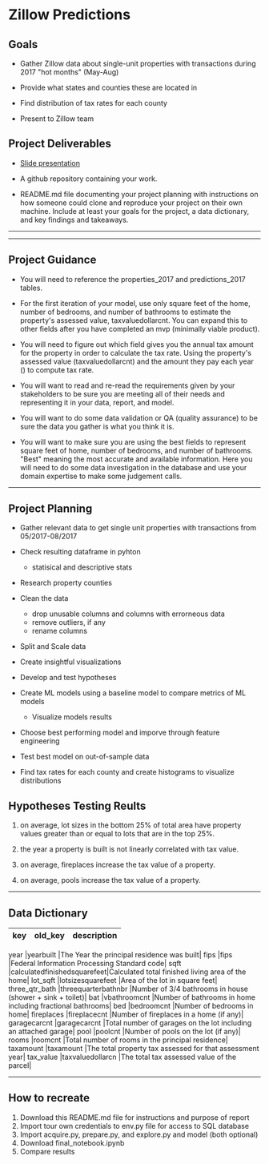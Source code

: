 # Zillow Predictions
## Goals

- Gather Zillow data about single-unit properties with transactions during 2017 "hot months" (May-Aug)

- Provide what states and counties these are located in

- Find distribution of tax rates for each county

- Present to Zillow team

## Project Deliverables

- [Slide presentation](https://duckduckgo.com)

- A github repository containing your work.

- README.md file documenting your project planning with instructions on how someone could clone and reproduce your project on their own machine. Include at least your goals for the project, a data dictionary, and key findings and takeaways.

---
---

## Project Guidance
- You will need to reference the properties_2017 and predictions_2017 tables.

- For the first iteration of your model, use only square feet of the home, number of bedrooms, and number of bathrooms to estimate the property's assessed value, taxvaluedollarcnt. You can expand this to other fields after you have completed an mvp (minimally viable product).

- You will need to figure out which field gives you the annual tax amount for the property in order to calculate the tax rate. Using the property's assessed value (taxvaluedollarcnt) and the amount they pay each year (<field name>) to compute tax rate.

- You will want to read and re-read the requirements given by your stakeholders to be sure you are meeting all of their needs and representing it in your data, report, and model.

- You will want to do some data validation or QA (quality assurance) to be sure the data you gather is what you think it is.

- You will want to make sure you are using the best fields to represent square feet of home, number of bedrooms, and number of bathrooms. "Best" meaning the most accurate and available information. Here you will need to do some data investigation in the database and use your domain expertise to make some judgement calls.

---    

## Project Planning

- Gather relevant data to get single unit properties with transactions from 05/2017-08/2017
    
- Check resulting dataframe in pyhton
    - statisical and descriptive stats
  
- Research property counties
    
- Clean the data
    - drop unusable columns and columns with errorneous data
    - remove outliers, if any
    - rename columns
    
- Split and Scale data
    
- Create insightful visualizations
    
- Develop and test hypotheses
    
- Create ML models using a baseline model to compare metrics of ML models
    - Visualize models results
    
- Choose best performing model and imporve through feature engineering
    
- Test best model on out-of-sample data
    
- Find tax rates for each county and create histograms to visualize distributions
    
## Hypotheses Testing Reults
    
1. on average, lot sizes in the bottom 25% of total area have property values greater than or equal to lots that are in the top 25%.

    
2. the year a property is built is not linearly correlated with tax value.
    
3. on average, fireplaces increase the tax value of a property.
    
4. on average, pools increase the tax value of a property.
---

## Data Dictionary
    
key|old_key|description
|:------------------|:------------------------|:-------------|
                    
year                    |yearbuilt                   |The Year the principal residence was built|
fips                    |fips                        |Federal Information Processing Standard code|
sqft                    |calculatedfinishedsquarefeet|Calculated total finished living area of the home|
lot_sqft                |lotsizesquarefeet           |Area of the lot in square feet|
three_qtr_bath          |threequarterbathnbr         |Number of 3/4 bathrooms in house (shower + sink + toilet)|
bat                     |vbathroomcnt                |Number of bathrooms in home including fractional bathrooms|
bed                     |bedroomcnt                  |Number of bedrooms in home|
fireplaces              |fireplacecnt                |Number of fireplaces in a home (if any)|
garagecarcnt            |garagecarcnt                |Total number of garages on the lot including an attached garage|
pool                    |poolcnt                     |Number of pools on the lot (if any)|
rooms                   |roomcnt                     |Total number of rooms in the principal residence|
taxamount               |taxamount                   |The total property tax assessed for that assessment year|
tax_value               |taxvaluedollarcn            |The total tax assessed value of the parcel|
    
--- 

## How to recreate
1. Download this README.md file for instructions and purpose of report
2. Import tour own credentials to env.py file for access to SQL database
3. Import acquire.py, prepare.py, and explore.py and model (both optional)
4. Download final_notebook.ipynb
5. Compare results